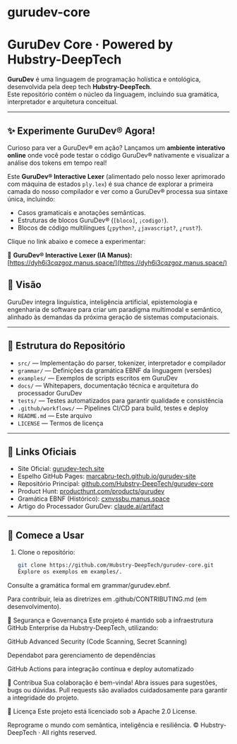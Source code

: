 # gurudev-core
# GuruDev Core · Powered by Hubstry-DeepTech

**GuruDev** é uma linguagem de programação holística e ontológica, desenvolvida pela deep tech **Hubstry-DeepTech**.  
Este repositório contém o núcleo da linguagem, incluindo sua gramática, interpretador e arquitetura conceitual.

---
## ✨ Experimente GuruDev® Agora!

Curioso para ver a GuruDev® em ação? Lançamos um **ambiente interativo online** onde você pode testar o código GuruDev® nativamente e visualizar a análise dos tokens em tempo real!

Este **GuruDev® Interactive Lexer** (alimentado pelo nosso lexer aprimorado com máquina de estados `ply.lex`) é sua chance de explorar a primeira camada do nosso compilador e ver como a GuruDev® processa sua sintaxe única, incluindo:
* Casos gramaticais e anotações semânticas.
* Estruturas de blocos GuruDev® (`[bloco]`, `¡codigo!`).
* Blocos de código multilíngues (`¿python?`, `¿javascript?`, `¿rust?`).

Clique no link abaixo e comece a experimentar:

🔗 **GuruDev® Interactive Lexer (IA Manus):** [https://dyh6i3cqzgoz.manus.space/](https://dyh6i3cqzgoz.manus.space/)

## 🌟 Visão

GuruDev integra linguística, inteligência artificial, epistemologia e engenharia de software para criar um paradigma multimodal e semântico, alinhado às demandas da próxima geração de sistemas computacionais.

---

## 📂 Estrutura do Repositório

- `src/` — Implementação do parser, tokenizer, interpretador e compilador  
- `grammar/` — Definições da gramática EBNF da linguagem (versões)  
- `examples/` — Exemplos de scripts escritos em GuruDev  
- `docs/` — Whitepapers, documentação técnica e arquitetura do processador GuruDev  
- `tests/` — Testes automatizados para garantir qualidade e consistência  
- `.github/workflows/` — Pipelines CI/CD para build, testes e deploy  
- `README.md` — Este arquivo  
- `LICENSE` — Termos de licença

---

## 🔗 Links Oficiais

- Site Oficial: [gurudev-tech.site](https://gurudev-tech.site)  
- Espelho GitHub Pages: [marcabru-tech.github.io/gurudev-site](https://marcabru-tech.github.io/gurudev-site/)  
- Repositório Principal: [github.com/Hubstry-DeepTech/gurudev-core](https://github.com/Hubstry-DeepTech/gurudev-core)  
- Product Hunt: [producthunt.com/products/gurudev](https://www.producthunt.com/products/gurudev)  
- Gramática EBNF (Histórico): [cxnvssbu.manus.space](https://cxnvssbu.manus.space/)  
- Artigo do Processador GuruDev: [claude.ai/artifact](https://claude.ai/public/artifacts/73e2a8b5-535e-4ac7-9f9f-181936263727)  

---

## 🚀 Comece a Usar

1. Clone o repositório:  
   ```bash
   git clone https://github.com/Hubstry-DeepTech/gurudev-core.git
   Explore os exemplos em examples/.

Consulte a gramática formal em grammar/gurudev.ebnf.

Para contribuir, leia as diretrizes em .github/CONTRIBUTING.md (em desenvolvimento).

🔐 Segurança e Governança
Este projeto é mantido sob a infraestrutura GitHub Enterprise da Hubstry-DeepTech, utilizando:

GitHub Advanced Security (Code Scanning, Secret Scanning)

Dependabot para gerenciamento de dependências

GitHub Actions para integração contínua e deploy automatizado

🤝 Contribua
Sua colaboração é bem-vinda! Abra issues para sugestões, bugs ou dúvidas. Pull requests são avaliados cuidadosamente para garantir a integridade do projeto.

📜 Licença
Este projeto está licenciado sob a Apache 2.0 License.

Reprograme o mundo com semântica, inteligência e resiliência.
© Hubstry-DeepTech · All rights reserved.

